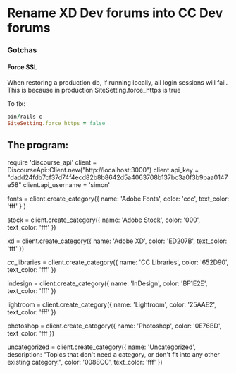 # Rename XD Dev forums into CC Dev forums

### Gotchas

#### Force SSL 

When restoring a production db, if running locally, all login sessions will fail. This is because in production SiteSetting.force_https is true

To fix:

```ruby
bin/rails c
SiteSetting.force_https = false
```


## The program:
require 'discourse_api'
client = DiscourseApi::Client.new("http://localhost:3000")
client.api_key = "dadd24fdb7cf37d74f4ecd82b8b8642d5a4063708b137bc3a0f3b9baa0147e58"
client.api_username = 'simon'


fonts = client.create_category({
    name: 'Adobe Fonts',
    color: 'ccc',
    text_color: 'fff'
  }
)

stock = client.create_category({
  name: 'Adobe Stock',
  color: '000',
  text_color: 'fff'
})

xd = client.create_category({
  name: 'Adobe XD',
  color: 'ED207B',
  text_color: 'fff'
})

cc_libraries = client.create_category({
    name: 'CC Libraries',
    color: '652D90',
    text_color: 'fff'
})

indesign = client.create_category({
  name: 'InDesign',
  color: 'BF1E2E',
  text_color: 'fff'
})
  
lightroom = client.create_category({
    name: 'Lightroom',
    color: '25AAE2',
    text_color: 'fff'
})

photoshop = client.create_category({
  name: 'Photoshop',
  color: '0E76BD',
  text_color: 'fff
})

uncategorized = client.create_category({
  name: 'Uncategorized',
  description: "Topics that don't need a category, or don't fit into any other existing category.",
  color: '0088CC',
  text_color: 'fff'
})
